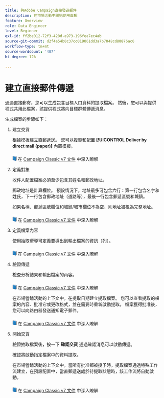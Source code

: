 ```yaml
---
title: 與Adobe Campaign直接發送郵件
description: 在市場活動中開始使用直郵
feature: Overview
role: Data Engineer
level: Beginner
exl-id: ff2be012-72f3-428d-a973-196fea7ec4ab
source-git-commit: d2f4e54b0c37cc019061dd3a7b7048cd80876ac0
workflow-type: tm+mt
source-wordcount: '407'
ht-degree: 12%

---
```


# 建立直接郵件傳遞

通過直接郵寄，您可以生成包含目標人口資料的提取檔案。 然後，您可以與提供程式共用此檔案，該提供程式將向目標群體傳遞消息。

生成檔案的步驟如下：

1. 建立交貨

   根據模板建立直郵遞送。 您可以複製和配置 **[!UICONTROL Deliver by direct mail (paper)]** 內置模板。

   ![](../assets/do-not-localize/book.png) 在 [Campaign Classic v7 文件](https://experienceleague.adobe.com/docs/campaign-classic/using/sending-messages/sending-direct-mail/creating-a-direct-mail-delivery.html) 中深入瞭解

1. 定義對象

   收件人配置檔案必須至少包含其姓名和郵政地址。

   郵政地址是計算欄位。 預設情況下，地址最多可包含六行：第一行包含名字和姓氏，下一行包含郵政地址（道路等），最後一行包含郵遞區號和城鎮。

   如果名稱、郵遞區號欄位和城鎮/城市欄位不為空，則地址被視為完整地址。

   ![](../assets/do-not-localize/book.png) 在 [Campaign Classic v7 文件](https://experienceleague.adobe.com/docs/campaign-classic/using/sending-messages/key-steps-when-creating-a-delivery/steps-defining-the-target-population.html) 中深入瞭解

1. 定義檔案內容

   使用抽取嚮導可定義要導出到輸出檔案的資訊（列）。

   ![](../assets/do-not-localize/book.png) 在 [Campaign Classic v7 文件](https://experienceleague.adobe.com/docs/campaign-classic/using/sending-messages/sending-direct-mail/defining-the-direct-mail-content.html) 中深入瞭解

1. 驗證傳遞

   檢查分析結果和輸出檔案的內容。

   ![](../assets/do-not-localize/book.png) 在 [Campaign Classic v7 文件](https://experienceleague.adobe.com/docs/campaign-classic/using/sending-messages/sending-direct-mail/validating.html) 中深入瞭解

   在市場營銷活動的上下文中，在提取日期建立提取檔案。 您可以查看提取的檔案的內容、批准它或更改格式，並在需要時重新啟動提取。 檔案獲得批准後，您可以向路由器發送通知電子郵件。

   ![](../assets/do-not-localize/book.png) 在 [Campaign Classic v7 文件](https://experienceleague.adobe.com/docs/campaign-classic/using/orchestrating-campaigns/orchestrate-campaigns/marketing-campaign-approval.html#approving-an-extraction-file) 中深入瞭解

1. 開始交貨

   驗證抽取檔案後，按一下 **確認交貨** 通過確認消息可以啟動傳遞。

   確認將啟動指定檔案中的資料提取。

   在市場營銷活動的上下文中，當所有批准都被授予時，提取檔案通過特殊工作流建立，在預設配置中，當直郵遞送處於待提取狀態時，該工作流將自動啟動。

   ![](../assets/do-not-localize/book.png) 在 [Campaign Classic v7 文件](https://experienceleague.adobe.com/docs/campaign-classic/using/orchestrating-campaigns/orchestrate-campaigns/marketing-campaign-deliveries.html#starting-an-offline-delivery) 中深入瞭解
